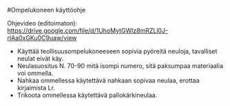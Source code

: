 #Ompelukoneen käyttöohje

Ohjevideo (editoimaton): https://drive.google.com/file/d/1UhoMytGWlz8mRZLl0J-rlAa0xGKu0C9uaw/view

* Käyttää teollisuusompelukoneeseen sopivia pyöreitä neuloja, tavalliset neulat eivät käy.
* Neulasuositus N. 70-90 mitä isompi numero, sitä paksumpaa materiaalia voi ommella.
* Nahkaa ommellessa käytettävä nahkaan sopivaa neulaa, erottaa kirjaimista Lr.
* Trikoota ommellessa käytettävä pallokärkineulaa.
